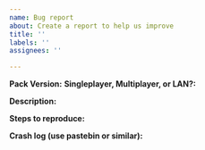 ```yaml
---
name: Bug report
about: Create a report to help us improve
title: ''
labels: ''
assignees: ''

---
```


**Pack Version:**
**Singleplayer, Multiplayer, or LAN?:**

**Description:**

**Steps to reproduce:**

**Crash log (use pastebin or similar):**
